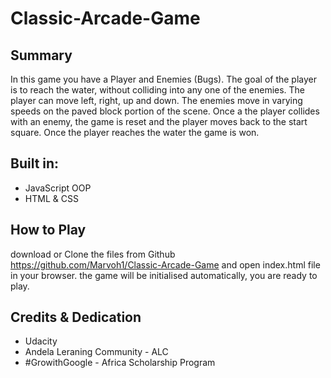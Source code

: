 # Classic-Arcade-Game

## Summary
In this game you have a Player and Enemies (Bugs). The goal of the player is to reach the water, without colliding into any one of the enemies. The player can move left, right, up and down. The enemies move in varying speeds on the paved block portion of the scene. Once a the player collides with an enemy, the game is reset and the player moves back to the start square. Once the player reaches the water the game is won.

## Built in: 
- JavaScript OOP
- HTML & CSS

## How to Play
download or Clone the files from Github https://github.com/Marvoh1/Classic-Arcade-Game and  open index.html file in your browser. the game will be initialised automatically, you are ready to play.

## Credits & Dedication
- Udacity
- Andela Leraning Community - ALC
- #GrowithGoogle - Africa Scholarship Program
